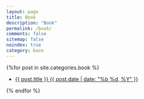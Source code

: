 ```yaml
---
layout: page
title: Book
description: "Book"
permalink: /book/
comments: false
sitemap: false
noindex: true
category: base
---
```


<section id="book">
  {%for post in site.categories.book %}
    <ul class="post-list">
      <li>
      <a href="{{ site.url }}{{ post.url }}">{{ post.title }}
      <span class="entry-date">
      <time datetime="{{ post.date | date_to_xmlschema }}">{{ post.date | date: "%b %d, %Y" }}</time>
      </span>
      </a>
      </li>
    </ul>
  {% endfor %}
</section>

<!--
<section id="book">
  {%for post in site.categories.book %}
    {% unless post.next %}
      <ul class="post-list">
    {% else %}
      {% capture year %}{{ post.date | date: '%Y' }}{% endcapture %}
      {% capture nyear %}{{ post.next.date | date: '%Y' }}{% endcapture %}
      {% if year != nyear %}
      <h3>{{ post.date | date: '%Y' }}</h3>
      <ul class="post-list">
      {% endif %}
    {% endunless %}
      <li>
      <a href="{{ site.url }}{{ post.url }}">{{ post.title }}
      <span class="entry-date">
      <time datetime="{{ post.date | date_to_xmlschema }}">{{ post.date | date: "%b %d, %Y" }}</time>
      </span>
      </a>
      </li>
  {% endfor %}
  </ul>
</section> -->
